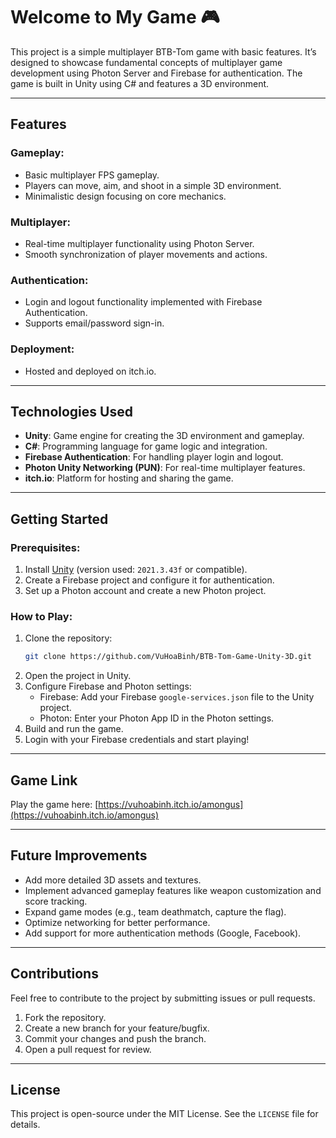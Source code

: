# Welcome to My Game 🎮

This project is a simple multiplayer BTB-Tom game with basic features. It’s designed to showcase fundamental concepts of multiplayer game development using Photon Server and Firebase for authentication. The game is built in Unity using C# and features a 3D environment.

---

## Features

### Gameplay:
- Basic multiplayer FPS gameplay.
- Players can move, aim, and shoot in a simple 3D environment.
- Minimalistic design focusing on core mechanics.

### Multiplayer:
- Real-time multiplayer functionality using Photon Server.
- Smooth synchronization of player movements and actions.

### Authentication:
- Login and logout functionality implemented with Firebase Authentication.
- Supports email/password sign-in.

### Deployment:
- Hosted and deployed on itch.io.

---

## Technologies Used

- **Unity**: Game engine for creating the 3D environment and gameplay.
- **C#**: Programming language for game logic and integration.
- **Firebase Authentication**: For handling player login and logout.
- **Photon Unity Networking (PUN)**: For real-time multiplayer features.
- **itch.io**: Platform for hosting and sharing the game.

---

## Getting Started

### Prerequisites:
1. Install [Unity](https://unity.com/download) (version used: `2021.3.43f` or compatible).
2. Create a Firebase project and configure it for authentication.
3. Set up a Photon account and create a new Photon project.


### How to Play:
1. Clone the repository:
   ```bash
   git clone https://github.com/VuHoaBinh/BTB-Tom-Game-Unity-3D.git
   ```
2. Open the project in Unity.
3. Configure Firebase and Photon settings:
   - Firebase: Add your Firebase `google-services.json` file to the Unity project.
   - Photon: Enter your Photon App ID in the Photon settings.
4. Build and run the game.
5. Login with your Firebase credentials and start playing!

---

## Game Link
Play the game here: [https://vuhoabinh.itch.io/amongus](https://vuhoabinh.itch.io/amongus)

---

## Future Improvements
- Add more detailed 3D assets and textures.
- Implement advanced gameplay features like weapon customization and score tracking.
- Expand game modes (e.g., team deathmatch, capture the flag).
- Optimize networking for better performance.
- Add support for more authentication methods (Google, Facebook).

---

## Contributions
Feel free to contribute to the project by submitting issues or pull requests. 

1. Fork the repository.
2. Create a new branch for your feature/bugfix.
3. Commit your changes and push the branch.
4. Open a pull request for review.

---

## License
This project is open-source under the MIT License. See the `LICENSE` file for details.

